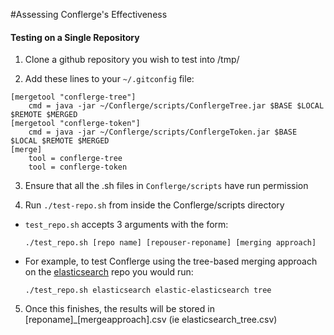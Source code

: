 #Assessing Conflerge's Effectiveness


#### Testing on a Single Repository

1) Clone a github repository you wish to test into /tmp/

2)	Add these lines to your `~/.gitconfig` file:

~~~~
[mergetool "conflerge-tree"]
    cmd = java -jar ~/Conflerge/scripts/ConflergeTree.jar $BASE $LOCAL $REMOTE $MERGED
[mergetool "conflerge-token"]
    cmd = java -jar ~/Conflerge/scripts/ConflergeToken.jar $BASE $LOCAL $REMOTE $MERGED
[merge]
    tool = conflerge-tree
    tool = conflerge-token
~~~~

3) Ensure that all the .sh files in `Conflerge/scripts` have run permission

4) Run `./test-repo.sh` from inside the Conflerge/scripts directory

* `test_repo.sh` accepts 3 arguments with the form:

	`./test_repo.sh [repo name] [repouser-reponame] [merging approach]`

* For example, to test Conflerge using the tree-based merging approach on the [elasticsearch](https://github.com/elastic/elasticsearch) repo you would run:

	`./test_repo.sh elasticsearch elastic-elasticsearch tree`

5) Once this finishes, the results will be stored in [reponame]\_[mergeapproach].csv (ie elasticsearch\_tree.csv)
